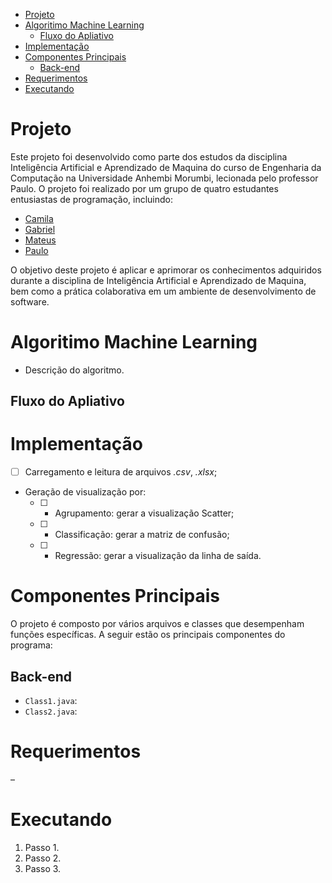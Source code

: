 - [Projeto](#projeto)
- [Algoritimo Machine Learning](#algortimo-ml)
  - [Fluxo do Apliativo](#fluxo-do-apliativo)
- [Implementação](#implementação)
- [Componentes Principais](#componentes-principais)
  - [Back-end](#back-end)
- [Requerimentos](#requerimentos)
- [Executando](#executando)

# Projeto
Este projeto foi desenvolvido como parte dos estudos da disciplina Inteligência Artificial e Aprendizado de Maquina do curso de Engenharia da Computação na Universidade Anhembi Morumbi, lecionada pelo professor Paulo. O projeto foi realizado por um grupo de quatro estudantes entusiastas de programação, incluindo:
- [Camila](https://github.com/ccaetano478)
- [Gabriel](https://github.com/gabrielsteffen)
- [Mateus](https://github.com/MtTimm)
- [Paulo](https://github.com/paulodaniellac)

O objetivo deste projeto é aplicar e aprimorar os conhecimentos adquiridos durante a disciplina de Inteligência Artificial e Aprendizado de Maquina, bem como a prática colaborativa em um ambiente de desenvolvimento de software.

# Algoritimo Machine Learning
- Descrição do algoritmo.

## Fluxo do Apliativo


# Implementação
- [ ] Carregamento e leitura de arquivos *.csv*, *.xlsx*;
- Geração de visualização por:
  - [ ] - Agrupamento: gerar a visualização Scatter;
  - [ ] - Classificação: gerar a matriz de confusão;
  - [ ] - Regressão: gerar a visualização da linha de saída.

# Componentes Principais
O projeto é composto por vários arquivos e classes que desempenham funções específicas. A seguir estão os principais componentes do programa:

## Back-end
- `Class1.java`: 
- `Class2.java`: 

# Requerimentos
–
# Executando
1. Passo 1.
2. Passo 2.
3. Passo 3.
